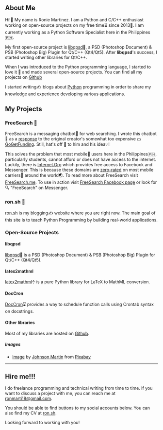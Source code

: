 ## About Me

Hi!👋 My name is Ronie Martinez. I am a Python and C/C++ enthusiast working on open-source projects on my free time⌛ since 2013📅. I am currently working as a Python Software Specialist here in the Philippines🇵🇭.

My first open-source project is [libqpsd](https://github.com/roniemartinez/libqpsd)📸, a PSD (Photoshop Document) & PSB (Photoshop Big) Plugin for Qt/C++ (Qt4/Qt5). After **libqpsd**'s success, I started writing other libraries for Qt/C++. 

When I was introduced to the Python programming language, I started to love it 💖 and made several open-source projects. You can find all my projects on [Github](https://github.com/roniemartinez?tab=repositories&type=source)

I started writing✍️ blogs about [Python](https://www.python.org) programming  in order to share my  knowledge and experience developing various applications.

## My Projects

### FreeSearch 💬

FreeSearch is a messaging chatbot🤖 for web searching. I wrote this chatbot🤖 as a [response](https://ron.sh/search-the-web-for-free-using-messenger-and-python/) to the original creator's somewhat too expensive 💵 [GoGetFunding](https://gogetfunding.com/lets-keep-the-free-web-search-facebook-messenger-chatbot-running/). Still, hat's off 🎩 to him and his idea💡!

This solves the problem that most mobile📱 users here in the Philippines🇵🇭, particularly students, cannot afford or does not have access to the internet. Luckily, there is [Internet.Org](https://internet.org) which provides free access to Facebook and Messenger. This is because these domains are [zero-rated](https://en.wikipedia.org/wiki/Zero-rating) on most mobile carriers🗼 around the world🌏. To read more about FreeSearch visit [FreeSearch.me](https://freesearch.me). To use in action visit [FreeSearch Facebook page](https://m.me/freesearch.me) or look for 🔍 "FreeSearch" on Messenger.

### ron.sh 🥧

[ron.sh](https://ron.sh) is my blogging✍️ website where you are right now. The main goal of this site is to teach Python Programming by building real-world applications.

### Open-Source Projects

#### libqpsd

[libqpsd](https://github.com/roniemartinez/libqpsd)📸 is a PSD (Photoshop Document) & PSB (Photoshop Big) Plugin for Qt/C++ (Qt4/Qt5). 

#### latex2mathml

[latex2mathml](https://github.com/roniemartinez/latex2mathml)➗ is a pure Python library for LaTeX to MathML conversion.

#### DocCron

[DocCron](https://github.com/roniemartinez/DocCron)⌛ provides a way to schedule function calls using Crontab syntax on docstrings.

#### Other libraries

Most of my libraries are hosted on [Github](https://github.com/roniemartinez?tab=repositories&type=source).

##### Images

- [Image](https://pixabay.com/en/code-programming-python-1084923/) by <a href="https://pixabay.com/users/JohnsonMartin-724525/?utm_source=link-attribution&amp;utm_medium=referral&amp;utm_campaign=image&amp;utm_content=1084923">Johnson Martin</a> from <a href="https://pixabay.com/?utm_source=link-attribution&amp;utm_medium=referral&amp;utm_campaign=image&amp;utm_content=1084923">Pixabay</a>

<hr>

## Hire me!!!

I do freelance programming and technical writing from time to time. If you want to discuss a project with me, you can reach me at [ronmarti18@gmail.com](mailto:ronmarti18@gmail.com).

You should be able to find buttons to my social accounts below. You can also find my CV at [ron.sh](https://ron.sh).
 
Looking forward to working with you!
